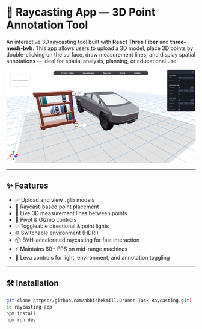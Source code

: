 # 📍 Raycasting App — 3D Point Annotation Tool

An interactive 3D raycasting tool built with **React Three Fiber** and **three-mesh-bvh**. This app allows users to upload a 3D model, place 3D points by double-clicking on the surface, draw measurement lines, and display spatial annotations — ideal for spatial analysis, planning, or educational use.

![Raycasting App Screenshot](./screenshot.png)

---

## ✨ Features

- ✅ Upload and view `.glb` models
- 🎯 Raycast-based point placement
- 📏 Live 3D measurement lines between points
- 🧭 Pivot & Gizmo controls
- 💡 Toggleable directional & point lights
- 🌐 Switchable environment (HDRI)
- 📦 BVH-accelerated raycasting for fast interaction
- ⚡ Maintains 60+ FPS on mid-range machines
- 🧪 Leva controls for light, environment, and annotation toggling

---

## 🛠️ Installation

```bash
git clone https://github.com/abhishekmill/Dronee-Task-Raycasting.git)
cd raycasting-app
npm install
npm run dev
